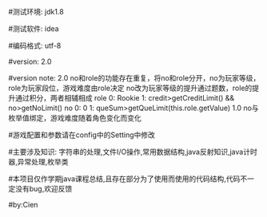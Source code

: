 #测试环境: jdk1.8

#测试软件: idea

#编码格式: utf-8

#version: 2.0

#version note:
    2.0
        no和role的功能存在重复，将no和role分开，no为玩家等级，role为玩家段位，游戏难度由role决定
        no改为玩家等级的提升通过题数，role的提升通过积分，两者相辅相成
        role
            0: Rookie
            1: credit>getCreditLimit() && no>getNoLimit()
        no
            0: 0
            1: queSum>getQueLimit(this.role.getValue)
    1.0
        no与枚举值绑定，游戏难度随着角色变化而变化

#游戏配置和参数请在config中的Setting中修改

#主要涉及知识: 字符串的处理,文件I/O操作,常用数据结构,java反射知识,java计时器,异常处理,枚举类

#本项目仅作学期java课程总结,且存在部分为了使用而使用的代码结构,代码不一定没有bug,欢迎反馈

#by:Cien
